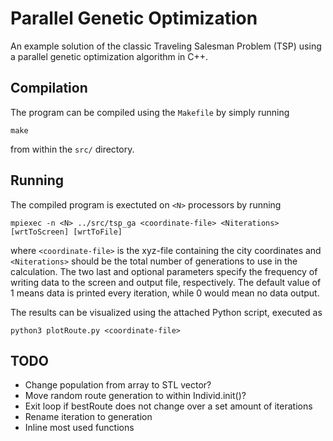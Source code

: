# Parallel Genetic Optimization

An example solution of the classic Traveling Salesman Problem (TSP) using a parallel genetic optimization algorithm in C++.

## Compilation

The program can be compiled using the `Makefile` by simply running

```
make
```

from within the `src/` directory.

## Running

The compiled program is exectuted on `<N>` processors by running

```
mpiexec -n <N> ../src/tsp_ga <coordinate-file> <Niterations> [wrtToScreen] [wrtToFile]
```

where `<coordinate-file>` is the xyz-file containing the city coordinates and `<Niterations>` should be the total number of generations to use in the calculation. The two last and optional parameters specify the frequency of writing data to the screen and output file, respectively. The default value of 1 means data is printed every iteration, while 0 would mean no data output.

The results can be visualized using the attached Python script, executed as

```
python3 plotRoute.py <coordinate-file>
```

## TODO

- Change population from array to STL vector?
- Move random route generation to within Individ.init()?
- Exit loop if bestRoute does not change over a set amount of iterations
- Rename iteration to generation
- Inline most used functions